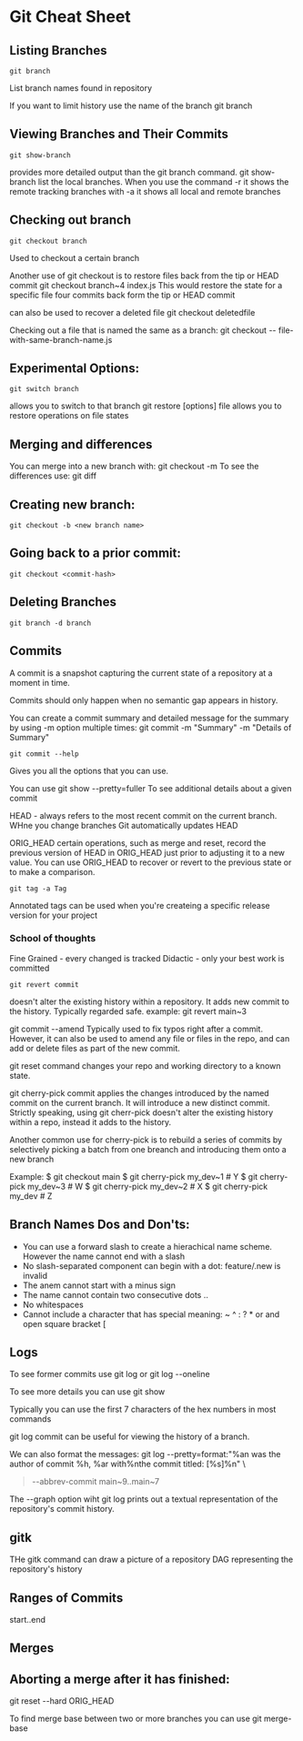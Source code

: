 # Git Cheat Sheet 

## Listing Branches 
    git branch
List branch names found in repository

If you want to limit history use the name of the branch git branch <branch-name>

## Viewing Branches and Their Commits 
    git show-branch
provides more detailed output than the git branch command. 
    git show-branch
list the local branches. 
When you use the command -r it shows the remote tracking branches 
with -a it shows all local and remote branches 


## Checking out branch
    git checkout branch
Used to checkout a certain branch

Another use of git checkout is to restore files back from the tip or HEAD commit 
    git checkout branch~4 index.js
This would restore the state for a specific file four commits back form the tip or HEAD commit

can also be used to recover a deleted file
    git checkout deletedfile

Checking out a file that is named the same as a branch: 
     git checkout -- file-with-same-branch-name.js

## Experimental Options: 
    git switch branch
allows you to switch to that branch 
    git restore [options] file
allows you to restore operations on file states

## Merging and differences 
You can merge into a new branch with: 
    git checkout -m <branchname>
To see the differences use: 
    git diff

## Creating new branch: 
    git checkout -b <new branch name>

## Going back to a prior commit: 
    git checkout <commit-hash>

## Deleting Branches 
    git branch -d branch

## Commits
A commit is a snapshot capturing the current state of a repository at a moment in time.

Commits should only happen when no semantic gap appears in history.

You can create a commit summary and detailed message for the summary by using -m option multiple times: 
    git commit -m "Summary" -m "Details of Summary" 

    git commit --help 
Gives you all the options that you can use.

You can use
    git show --pretty=fuller
To see additional details about a given commit

HEAD - always refers to the most recent commit on the current branch. WHne you change branches Git automatically updates HEAD 

ORIG_HEAD certain operations, such as merge and reset, record the previous version of HEAD in ORIG_HEAD just prior to adjusting it to a new value. You can use ORIG_HEAD to recover or revert to the previous state or to make a comparison.


    git tag -a Tag
Annotated tags can be used when you're createing a specific release version for your project 

### School of thoughts
Fine Grained - every changed is tracked
Didactic - only your best work is committed

    git revert commit 
doesn't alter the existing history within a repository. It adds new commit to the history. Typically regarded safe.
example: git revert main~3

git commit --amend 
Typically used to fix typos right after a commit. However, it can also be used to amend any file or files in the repo, and can add or delete files as part of the new commit.

git reset command changes your repo and working directory to a known state.

git cherry-pick commit applies the changes introduced by the named commit on the current branch. It will introduce a new distinct commit. Strictly speaking, using git cherr-pick doesn't alter the existing history within a repo, instead it adds to the history. 

Another common use for cherry-pick is to rebuild a series of commits by selectively picking a batch from one breanch and introducing them onto a new branch

Example: 
$ git checkout main
    $ git cherry-pick my_dev~1     # Y
    $ git cherry-pick my_dev~3    # W
    $ git cherry-pick my_dev~2    # X
    $ git cherry-pick my_dev      # Z

## Branch Names Dos and Don'ts: 
- You can use a forward slash to create a hierachical name scheme. However the name cannot end with a slash
- No slash-separated component can begin with a dot: feature/.new is invalid
- The anem cannot start with a minus sign
- The name cannot contain two consecutive dots .. 
- No whitespaces 
- Cannot include a character that has special meaning: ~ ^ : ? * or and open square bracket [


## Logs
To see former commits use
    git log
or 
    git log --oneline

To see more details you can use 
    git show <commit hash>

Typically you can use the first 7 characters of the hex numbers in most commands

git log commit can be useful for viewing the history of a branch.

We can also format the messages: 
 git log --pretty=format:"%an was the author of commit %h, %ar with%nthe commit titled: [%s]%n" \
   > --abbrev-commit main~9..main~7

The --graph option wiht git log prints out a textual representation of the repository's commit history.



## gitk
THe gitk command can draw a picture of a repository DAG representing the repository's history


## Ranges of Commits 
start..end

## Merges 

## Aborting a merge after it has finished: 
git reset --hard ORIG_HEAD 

To find merge base between two or more branches you can use 
git merge-base 


